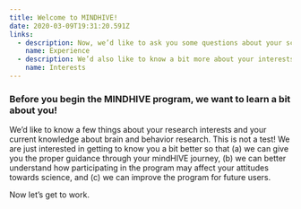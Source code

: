 ```yaml
---
title: Welcome to MINDHIVE!
date: 2020-03-09T19:31:20.591Z
links:
  - description: Now, we’d like to ask you some questions about your science experience and attitudes.
    name: Experience
  - description: We’d also like to know a bit more about your interests.
    name: Interests
---
```


<div>
  <h3>
    Before you begin the MINDHIVE program, we want to learn a bit
    about you!
  </h3>
</div>

<div>
  We’d like to know a few things about your research interests and your current knowledge about brain and behavior research. This is not a test! We are just interested in getting to know you a bit better so that (a) we can give you the proper guidance through your mindHIVE journey, (b) we can better understand how participating in the program may affect your attitudes towards science, and (c) we can improve the program for future users.
</div>

Now let’s get to work.
